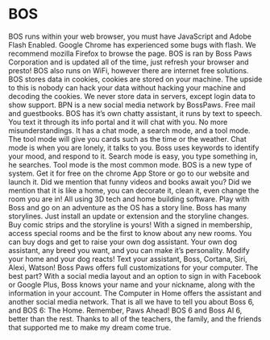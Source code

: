 # BOS
BOS runs within your web browser, you must have JavaScript and Adobe Flash Enabled. Google Chrome has experienced some bugs with flash. We recommend mozilla Firefox to browse the page.   BOS is ran by Boss Paws Corporation and is updated all of the time, just refresh your browser and presto!   BOS also runs on WiFi, however there are internet free solutions. BOS stores data in cookies, cookies are stored on your machine. The upside to this is nobody can hack your data without hacking your machine and decoding the cookies. We never store data in servers, except login data to show support.   BPN is a new social media network by BossPaws. Free mail and guestbooks. BOS has it’s own chatty assistant, it runs by text to speech. You text it through its info portal and it will chat with you. No more misunderstandings.   It has a chat mode, a search mode, and a tool mode. The tool mode will give you cards such as the time or the weather. Chat mode is when you are lonely, it talks to you. Boss uses keywords to identify your mood, and respond to it. Search mode is easy, you type something in, he searches. Tool mode is the most common mode.  BOS is a new type of system. Get it for free on the chrome App Store or go to our website and launch it. Did we mention that funny videos and books await you? Did we mention that it is like a home, you can decorate it, clean it, even change the room you are in! All using 3D tech and home building software. Play with Boss and go on an adventure as the OS has a story line.   Boss has many storylines. Just install an update or extension and the storyline changes. Buy comic strips and the storyline is yours! With a signed in membership, access special rooms and be the first to know about any new rooms. You can buy dogs and get to raise your own dog assistant.   Your own dog assistant, any breed you want, and you can make it’s personality.  Modify your home and your dog reacts! Text your assistant, Boss, Cortana, Siri, Alexi, Watson! Boss Paws offers full customizations for your computer.  The best part? With a social media layout and an option to sign in with Facebook or Google Plus, Boss knows your name and your nickname, along with the information in your account. The Computer in Home offers the assistant and another social media network.   That is all we have to tell you about Boss 6, and BOS 6: The Home.  Remember, Paws Ahead! BOS 6 and Boss AI 6, better than the rest. Thanks to all of the teachers, the family, and the friends that supported me to make my dream come true.
